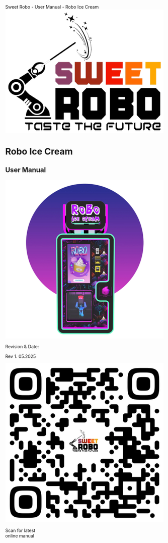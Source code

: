 <div class="title-page">

<div class="title-page-header">
<div class="title">Sweet Robo - User Manual - Robo Ice Cream</div>
<img src="./assets/logo.webp" alt="Sweet Robo Logo" class="logo" />
</div>

<div class="title-page-main">
<h1>Robo Ice Cream</h1>
<h2>User Manual</h2>
<img src="./assets/overview/machines-overview.webp" alt="Robo Ice Cream Machine" class="machine-image" />
</div>

<div class="title-page-footer">
<div class="footer-left">
<p>Revision & Date:</p>
<p>Rev 1. 05.2025</p>
</div>
<div class="footer-right">
<img src="./assets/troubleshooting/qr-code-manual.webp" alt="QR Code for Online Manual" class="qr-code" />
<p class="qr-text">Scan for latest<br/>online manual</p>
</div>
</div>

</div>